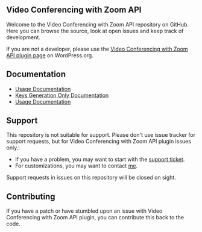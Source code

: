 ## Video Conferencing with Zoom API

Welcome to the Video Conferencing with Zoom API repository on GitHub. Here you can browse the source, look at open issues and keep track of development. 

If you are not a developer, please use the [Video Conferencing with Zoom API plugin page](https://wordpress.org/plugins/video-conferencing-with-zoom-api/) on WordPress.org.

## Documentation
* [Usage Documentation](https://techies23.github.io/video-conference-zoom/)
* [Keys Generation Only Documentation](https://deepenbajracharya.com.np/zoom-conference-wp-plugin-documentation/)
* [Usage Documentation](https://deepenbajracharya.com.np/zoom-api-integration-with-wordpress/)

## Support
This repository is not suitable for support. Please don't use issue tracker for support requests, but for Video Conferencing with Zoom API plugin issues only.:

* If you have a problem, you may want to start with the [support ticket](https://wordpress.org/support/plugin/video-conferencing-with-zoom-api/).
* For customizations, you may want to contact [me](https://deepenbajracharya.com.np/say-hello/).

Support requests in issues on this repository will be closed on sight.

## Contributing
If you have a patch or have stumbled upon an issue with Video Conferencing with Zoom API plugin, you can contribute this back to the code.